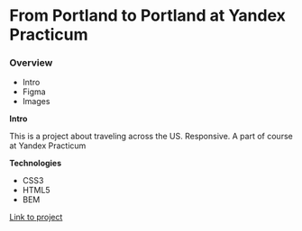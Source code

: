 # From Portland to Portland at Yandex Practicum

### Overview
* Intro
* Figma
* Images

**Intro**

This is a project about traveling across the US. Responsive. A part of course at Yandex Practicum

**Technologies**
* CSS3
* HTML5
* BEM

<a href="https://akkavin.github.io/web_project_3/">Link to project</a>
